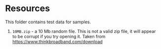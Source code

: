 # Resources

This folder contains test data for samples.

1. `10MB.zip` - a 10 Mb random file. This is not a valid zip file, it will appear to be corrupt if you try opening it.
    Taken from <https://www.thinkbroadband.com/download>